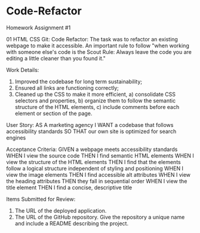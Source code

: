 # Code-Refactor
Homework Assignment #1

01 HTML CSS Git: Code Refactor:
The task was to refactor an existing webpage to make it accessible. An important rule to follow "when working with someone else's code is the Scout Rule: Always leave the code you are editing a little cleaner than you found it."

Work Details:
1.	Improved the codebase for long term sustainability;
2.	Ensured all links are functioning correctly;
3.	Cleaned up the CSS to make it more efficient, a) consolidate CSS selectors and properties, b) organize them to follow the semantic structure of the HTML elements, c) include comments before each element or section of the page.

User Story:
AS A marketing agency I WANT a codebase that follows accessibility standards SO THAT our own site is optimized for search engines

Acceptance Criteria:
GIVEN a webpage meets accessibility standards
WHEN I view the source code THEN I find semantic HTML elements WHEN I view the structure of the HTML elements THEN I find that the elements follow a logical structure independent of styling and positioning WHEN I view the image elements THEN I find accessible alt attributes WHEN I view the heading attributes THEN they fall in sequential order WHEN I view the title element THEN I find a concise, descriptive title

Items Submitted for Review:
1.	The URL of the deployed application.
2.	The URL of the GitHub repository. Give the repository a unique name and include a README describing the project.
